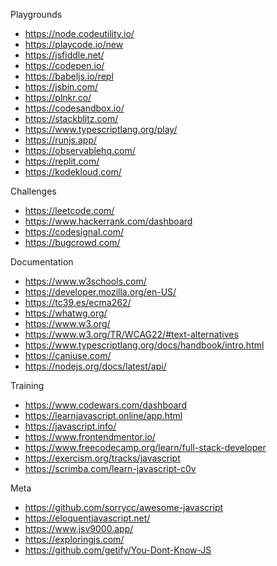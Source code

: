 Playgrounds
- https://node.codeutility.io/
- https://playcode.io/new
- https://jsfiddle.net/
- https://codepen.io/
- https://babeljs.io/repl
- https://jsbin.com/
- https://plnkr.co/
- https://codesandbox.io/
- https://stackblitz.com/
- https://www.typescriptlang.org/play/
- https://runjs.app/
- https://observablehq.com/
- https://replit.com/
- https://kodekloud.com/

Challenges
- https://leetcode.com/
- https://www.hackerrank.com/dashboard
- https://codesignal.com/
- https://bugcrowd.com/

Documentation
- https://www.w3schools.com/
- https://developer.mozilla.org/en-US/
- https://tc39.es/ecma262/
- https://whatwg.org/
- https://www.w3.org/
- https://www.w3.org/TR/WCAG22/#text-alternatives
- https://www.typescriptlang.org/docs/handbook/intro.html
- https://caniuse.com/
- https://nodejs.org/docs/latest/api/

Training
- https://www.codewars.com/dashboard
- https://learnjavascript.online/app.html
- https://javascript.info/
- https://www.frontendmentor.io/
- https://www.freecodecamp.org/learn/full-stack-developer
- https://exercism.org/tracks/javascript
- https://scrimba.com/learn-javascript-c0v

Meta
- https://github.com/sorrycc/awesome-javascript
- https://eloquentjavascript.net/
- https://www.jsv9000.app/
- https://exploringjs.com/
- https://github.com/getify/You-Dont-Know-JS
